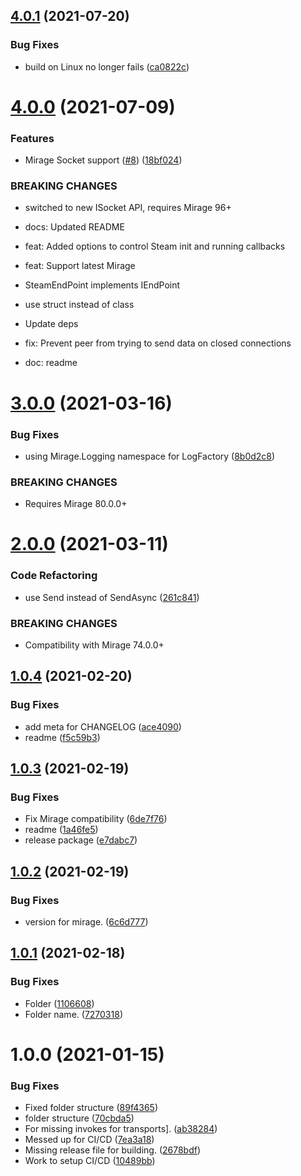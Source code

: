 ## [4.0.1](https://github.com/MirageNet/SteamyFaceNG/compare/v4.0.0...v4.0.1) (2021-07-20)


### Bug Fixes

* build on Linux no longer fails ([ca0822c](https://github.com/MirageNet/SteamyFaceNG/commit/ca0822cdd0adbbb4fdb54d47b6e593e81736b314))

# [4.0.0](https://github.com/MirageNet/SteamyFaceNG/compare/v3.0.0...v4.0.0) (2021-07-09)


### Features

* Mirage Socket support ([#8](https://github.com/MirageNet/SteamyFaceNG/issues/8)) ([18bf024](https://github.com/MirageNet/SteamyFaceNG/commit/18bf02459bc3dbbad489c584042e5f1597abb7c9))


### BREAKING CHANGES

* switched to new ISocket API, requires Mirage 96+

* docs: Updated README

* feat: Added options to control Steam init and running callbacks

* feat: Support latest Mirage
* SteamEndPoint implements IEndPoint

* use struct instead of class

* Update deps

* fix: Prevent peer from trying to send data on closed connections

* doc: readme

# [3.0.0](https://github.com/MirageNet/SteamyFaceNG/compare/v2.0.0...v3.0.0) (2021-03-16)


### Bug Fixes

* using Mirage.Logging namespace for LogFactory ([8b0d2c8](https://github.com/MirageNet/SteamyFaceNG/commit/8b0d2c864c1ebe27030bf4d21d9a7a4d72367af6))


### BREAKING CHANGES

* Requires Mirage 80.0.0+

# [2.0.0](https://github.com/MirageNet/SteamyFaceNG/compare/v1.0.4...v2.0.0) (2021-03-11)


### Code Refactoring

* use Send instead of SendAsync ([261c841](https://github.com/MirageNet/SteamyFaceNG/commit/261c841e7e3f22f692f229233e087b4c82ce969f))


### BREAKING CHANGES

* Compatibility with Mirage 74.0.0+

## [1.0.4](https://github.com/MirageNet/SteamyFaceNG/compare/v1.0.3...v1.0.4) (2021-02-20)


### Bug Fixes

* add meta for CHANGELOG ([ace4090](https://github.com/MirageNet/SteamyFaceNG/commit/ace4090b70b073669716f37b08afd5810f41d337))
* readme ([f5c59b3](https://github.com/MirageNet/SteamyFaceNG/commit/f5c59b36e658b5dec7fd3065819d5e290dc29ae0))

## [1.0.3](https://github.com/MirageNet/SteamyFaceNG/compare/v1.0.2...v1.0.3) (2021-02-19)


### Bug Fixes

* Fix Mirage compatibility ([6de7f76](https://github.com/MirageNet/SteamyFaceNG/commit/6de7f76e5e9868432d8a21baaab547847aa4b7f2))
* readme ([1a46fe5](https://github.com/MirageNet/SteamyFaceNG/commit/1a46fe508bbff177e3465b638a18690cd3f810e3))
* release package ([e7dabc7](https://github.com/MirageNet/SteamyFaceNG/commit/e7dabc789a0e7233fbf55803a2a0db5e01f1303f))

## [1.0.2](https://github.com/MirageNet/SteamyFaceNG/compare/v1.0.1...v1.0.2) (2021-02-19)


### Bug Fixes

* version for mirage. ([6c6d777](https://github.com/MirageNet/SteamyFaceNG/commit/6c6d7771a5ac592b562c2422fc239baca5eccd7d))

## [1.0.1](https://github.com/MirageNet/SteamyFaceNG/compare/v1.0.0...v1.0.1) (2021-02-18)


### Bug Fixes

* Folder ([1106608](https://github.com/MirageNet/SteamyFaceNG/commit/1106608eb5221aa0452a0a5165c4b9d2cc7c55d9))
* Folder name. ([7270318](https://github.com/MirageNet/SteamyFaceNG/commit/727031835155474afed89b0a92f3d495613b8f39))

# 1.0.0 (2021-01-15)


### Bug Fixes

* Fixed folder structure ([89f4365](https://github.com/MirrorNG/SteamyFaceNG/commit/89f43652e8330ea5050e8a56dee9f0bf43bdff96))
* folder structure ([70cbda5](https://github.com/MirrorNG/SteamyFaceNG/commit/70cbda50b5578e12d38c9737de093aeae05acc57))
* For missing invokes for transports]. ([ab38284](https://github.com/MirrorNG/SteamyFaceNG/commit/ab38284d932f60f8f4e22cdad2ce07b9a9adcff3))
* Messed up for CI/CD ([7ea3a18](https://github.com/MirrorNG/SteamyFaceNG/commit/7ea3a186ca0f2c1ceeaddbbf46e53824652f5c97))
* Missing release file for building. ([2678bdf](https://github.com/MirrorNG/SteamyFaceNG/commit/2678bdf07ff24ff01fce967101c7726afd96979c))
* Work to setup CI/CD ([10489bb](https://github.com/MirrorNG/SteamyFaceNG/commit/10489bb134739ec273286780b24d9fe5431ddf60))
